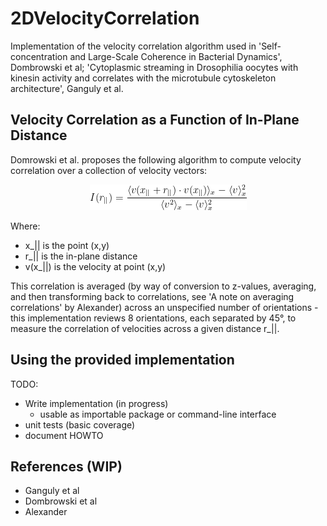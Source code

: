 # 2DVelocityCorrelation

Implementation of the velocity correlation algorithm used in 'Self-concentration and Large-Scale Coherence in Bacterial Dynamics', Dombrowski et al; 'Cytoplasmic streaming in Drosophilia oocytes with kinesin activity and correlates with the microtubule cytoskeleton architecture', Ganguly et al.

## Velocity Correlation as a Function of In-Plane Distance

Domrowski et al. proposes the following algorithm to compute velocity correlation over a collection of velocity vectors:
<p align="center">
  <img src = "READMEAssets\correlation_eq.png" alt="I(r_{||}) = \frac{\langle v(x_{||}+r_{||})\cdot v(x_{||})\rangle_x - \langle v \rangle^{2}_x}{\langle v^2\rangle_x - \langle v \rangle^{2}_x}"/>
</p>

Where:
 - x_|| is the point (x,y)
 - r_|| is the in-plane distance
 - v(x_||) is the velocity at point (x,y)

This correlation is averaged (by way of conversion to z-values, averaging, and then transforming back to correlations, see 'A note on averaging correlations' by Alexander) across an unspecified number of orientations - this implementation reviews 8 orientations, each separated by 45°, to measure the correlation of velocities across a given distance r_||.

## Using the provided implementation
TODO:
- Write implementation (in progress)
  - usable as importable package or command-line interface
- unit tests (basic coverage)
- document HOWTO


## References (WIP)

- Ganguly et al
- Dombrowski et al
- Alexander

